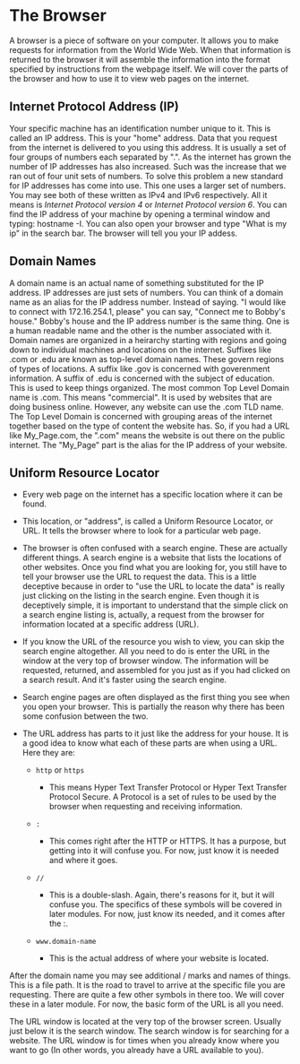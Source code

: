 # The Browser

A browser is a piece of software on your computer. It allows you to make requests for information from the World Wide
Web. When that information is returned to the browser it will assemble the information into the format specified by
instructions from the webpage itself. We will cover the parts of the browser and how to use it to view web pages on the
internet.

## Internet Protocol Address (IP)

Your specific machine has an identification number unique to it. This is called an IP address. This is your "home"
address. Data that you request from the internet is delivered to you using this address. It is usually a set of four
groups of numbers each separated by ".". As the internet has grown the number of IP addresses has also increased. Such
was the increase that we ran out of four unit sets of numbers. To solve this problem a new standard for IP addresses has
come into use. This one uses a larger set of numbers. You may see both of these written as IPv4 and IPv6 respectively.
All it means is *Internet Protocol version 4* or *Internet Protocol version 6*. You can find the IP address of your
machine by opening a terminal window and typing: hostname -I. You can also open your browser and type "What is my ip" in
the search bar. The browser will tell you your IP addess.

## Domain Names

A domain name is an actual name of something substituted for the IP address. IP addresses are just sets of numbers. You
can think of a domain name as an alias for the IP address number. Instead of saying. "I would like to connect with
172.16.254.1, please" you can say, "Connect me to Bobby's house." Bobby's house and the IP address number is the same
thing. One is a human readable name and the other is the number associated with it. Domain names are organized in a
heirarchy starting with regions and going down to individual machines and locations on the internet. Suffixes like .com
or .edu are known as top-level domain names. These govern regions of types of locations. A suffix like .gov is concerned
with goverenment information. A suffix of .edu is concerned with the subject of education. This is used to keep things
organized. The most common Top Level Domain name is .com. This means "commercial". It is used by websites that are doing
business online. However, any website can use the .com TLD name. The Top Level Domain is concerned with grouping areas
of the internet together based on the type of content the website has. So, if you had a URL like My_Page.com, the ".com"
means the website is out there on the public internet. The "My_Page" part is the alias for the IP address of your
website.

## Uniform Resource Locator

* Every web page on the internet has a specific location where it can be found.

* This location, or "address", is called a Uniform Resource Locator, or URL. It tells the browser where to look for a
  particular web page.

* The browser is often confused with a search engine. These are actually different things.  A search engine is a
  website that lists the locations of other websites. Once you find what you are looking for, you still have to tell
  your browser use the URL to request the data. This is a little deceptive because in order to "use the URL to locate
  the data" is really just clicking on the listing in the search engine. Even though it is deceptively simple, it is
  important to understand that the simple click on a search engine listing is, actually, a request from the browser for
  information located at a specific address (URL).

* If you know the URL of the resource you wish to view, you can skip the search engine altogether. All you need to do
  is enter the URL in the window at the very top of browser window. The information will be requested, returned, and
  assembled for you just as if you had clicked on a search result. And it's faster using the search engine.

* Search engine pages are often displayed as the first thing you see when you open your browser. This is partially the
  reason why there has been some confusion between the two.

* The URL address has parts to it just like the address for your house. It is a good idea to know what each of these
  parts are when using a URL. Here they are:

    * `http` or `https`
        - This means Hyper Text Transfer Protocol or Hyper Text Transfer Protocol Secure. A Protocol is a set of rules to be
        used by the browser when requesting and receiving information.

    * `:`
        - This comes right after the HTTP or HTTPS. It has a purpose, but getting into it will confuse you. For now,
        just know it is needed and where it goes.

    * `//`
        - This is a double-slash. Again, there's reasons for it, but it will confuse you. The specifics of these
        symbols will be covered in later modules. For now, just know its needed, and it comes after the :.

    * `www.domain-name`
        - This is the actual address of where your website is located.

After the domain name you may see additional / marks and names of things. This is a file path. It is the road to travel
to arrive at the specific file you are requesting.  There are quite a few other symbols in there too. We will cover
these in a later module. For now, the basic form of the URL is all you need.

The URL window is located at the very top of the browser screen. Usually just below it is the search window. The search
window is for searching for a website. The URL window is for times when you already know where you want to go (In other
words, you already have a URL available to you).
